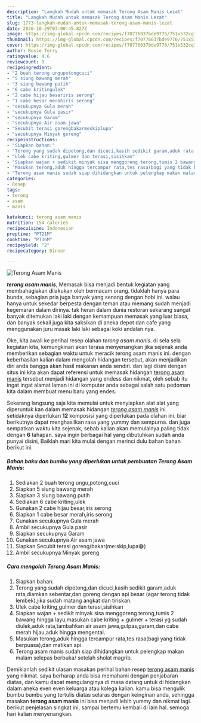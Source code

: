 ```yaml
---
description: "Langkah Mudah untuk memasak Terong Asam Manis Lezat"
title: "Langkah Mudah untuk memasak Terong Asam Manis Lezat"
slug: 1773-langkah-mudah-untuk-memasak-terong-asam-manis-lezat
date: 2020-10-29T07:00:45.827Z
image: https://img-global.cpcdn.com/recipes/f70776037bde9776/751x532cq70/terong-asam-manis-foto-resep-utama.jpg
thumbnail: https://img-global.cpcdn.com/recipes/f70776037bde9776/751x532cq70/terong-asam-manis-foto-resep-utama.jpg
cover: https://img-global.cpcdn.com/recipes/f70776037bde9776/751x532cq70/terong-asam-manis-foto-resep-utama.jpg
author: Rosie Terry
ratingvalue: 4.6
reviewcount: 9
recipeingredient:
- "2 buah terong ungupotongcuci"
- "5 siung bawang merah"
- "3 siung bawang putih"
- "6 cabe kritingulek"
- "2 cabe hijau besariris serong"
- "1 cabe besar merahiris serong"
- "secukupnya Gula merah"
- "secukupnya Gula pasir"
- "secukupnya Garam"
- "secukupnya Air asam jawa"
- "Secubit terasi gorengbakarmeskiplupa"
- "secukupnya Minyak goreng"
recipeinstructions:
- "Siapkan bahan:"
- "Terong yang sudah dipotong,dan dicuci,kasih sedikit garam,aduk rata,diamkan sebentar,dan goreng dengan api besar (agar terong tidak lembek),jika sudah matang angkat dan tiriskan."
- "Ulek cabe kriting,gulmer dan terasi,sisihkan"
- "Siapkan wajan + sedikit minyak sisa menggoreng terong,tumis 2 bawang hingga layu,masukan cabe kriting + gulmer + terasi yg sudah diulek,aduk rata,tambahkan air asam jawa,gulpas,garam,dan cabe merah hijau,aduk hingga mengental."
- "Masukan terong,aduk hingga tercampur rata,tes rasa(bagi yang tidak berpuasa),dan matikan api."
- "Terong asam manis sudah siap dihidangkan untuk pelengkap makan malam selepas berbuka/ setelah sholat magrib."
categories:
- Resep
tags:
- terong
- asam
- manis

katakunci: terong asam manis 
nutrition: 154 calories
recipecuisine: Indonesian
preptime: "PT21M"
cooktime: "PT36M"
recipeyield: "2"
recipecategory: Dinner

---
```



![Terong Asam Manis](https://img-global.cpcdn.com/recipes/f70776037bde9776/751x532cq70/terong-asam-manis-foto-resep-utama.jpg)

<b><i>terong asam manis</i></b>, Memasak bisa menjadi bentuk kegiatan yang membahagiakan dilakukan oleh bermacam orang. tidaklah hanya para bunda, sebagian pria juga banyak yang senang dengan hobi ini. walau hanya untuk sekedar berpesta dengan teman atau memang sudah menjadi kegemaran dalam dirinya. tak heran dalam dunia restoran sekarang sangat banyak ditemukan laki laki dengan kemampuan memasak yang luar biasa, dan banyak sekali juga kita saksikan di aneka depot dan cafe yang menggunakan juru masak laki laki sebagai koki andalan nya.



Oke, kita awali ke perihal resep olahan <i>terong asam manis</i>. di sela sela kegiatan kita, kemungkinan akan terasa menyenangkan jika sejenak anda memberikan sebagian waktu untuk meracik terong asam manis ini. dengan keberhasilan kalian dalam mengolah hidangan tersebut, akan menjadikan diri anda bangga akan hasil makanan anda sendiri. dan lagi disini dengan situs ini kita akan dapat referensi untuk memasak hidangan <u>terong asam manis</u> tersebut menjadi hidangan yang endess dan nikmat, oleh sebab itu ingat ingat alamat laman ini di komputer anda sebagai salah satu pedoman kita dalam membuat menu baru yang endes.


Sekarang langsung saja kita memulai untuk menyiapkan alat alat yang diperuntuk kan dalam memasak hidangan <u><i>terong asam manis</i></u> ini. setidaknya diperlukan <b>12</b> komposisi yang diperlukan pada olahan ini. biar berikutnya dapat menghasilkan rasa yang yummy dan sempurna. dan juga sempatkan waktu kita sejenak, sebab kalian akan memulainya paling tidak dengan <b>6</b> tahapan. saya ingin berbagai hal yang dibutuhkan sudah anda punyai disini, Baiklah mari kita mulai dengan merinci dulu bahan bahan berikut ini.

<!--inarticleads1-->

##### Bahan baku dan bumbu yang diperlukan untuk pembuatan Terong Asam Manis:

1. Sediakan 2 buah terong ungu,potong,cuci
1. Siapkan 5 siung bawang merah
1. Siapkan 3 siung bawang putih
1. Sediakan 6 cabe kriting,ulek
1. Gunakan 2 cabe hijau besar,iris serong
1. Siapkan 1 cabe besar merah,iris serong
1. Gunakan secukupnya Gula merah
1. Ambil secukupnya Gula pasir
1. Siapkan secukupnya Garam
1. Gunakan secukupnya Air asam jawa
1. Siapkan Secubit terasi goreng/bakar(me:skip,lupa😁)
1. Ambil secukupnya Minyak goreng




<!--inarticleads2-->

##### Cara mengolah Terong Asam Manis:

1. Siapkan bahan:
1. Terong yang sudah dipotong,dan dicuci,kasih sedikit garam,aduk rata,diamkan sebentar,dan goreng dengan api besar (agar terong tidak lembek),jika sudah matang angkat dan tiriskan.
1. Ulek cabe kriting,gulmer dan terasi,sisihkan
1. Siapkan wajan + sedikit minyak sisa menggoreng terong,tumis 2 bawang hingga layu,masukan cabe kriting + gulmer + terasi yg sudah diulek,aduk rata,tambahkan air asam jawa,gulpas,garam,dan cabe merah hijau,aduk hingga mengental.
1. Masukan terong,aduk hingga tercampur rata,tes rasa(bagi yang tidak berpuasa),dan matikan api.
1. Terong asam manis sudah siap dihidangkan untuk pelengkap makan malam selepas berbuka/ setelah sholat magrib.




Demikianlah sedikit ulasan masakan perihal bahan resep <u>terong asam manis</u> yang nikmat. saya berharap anda bisa memahami dengan penjabaran diatas, dan kamu dapat mengulanginya di masa datang untuk di hidangkan dalam aneka even even keluarga atau kolega kalian. kamu bisa mengulik bumbu bumbu yang tertulis diatas selaras dengan keinginan anda, sehingga masakan <b>terong asam manis</b> ini bisa menjadi lebih yummy dan nikmat lagi. berikut penjelasan singkat ini, sampai bertemu kembali di lain hal. semoga hari kalian menyenangkan.
